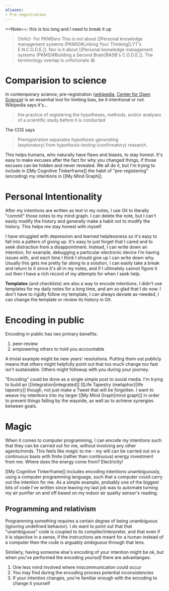 ```yaml
---
aliases:
- Pre-registration
---
```


==Note==: this is too long and I need to break it up

> [!info]- For PKMSers
> This is not about [[Personal knowledge management systems (PKMS)#Linking Your Thinking|LYT's E.N.C.O.D.E.]]. Nor is it about [[Personal knowledge management systems (PKMS)#Building a Second Brain|BASB's C.O.D.E.]]. The terminology overlap is unfortunate 😆

# Comparision to science

In contemporary science, pre-registration ([wikipedia](https://en.wikipedia.org/wiki/Preregistration_(science)), [Center for Open Science](https://www.cos.io/initiatives/prereg)) is an essential tool for limiting bias, be it intentional or not. Wikipedia says it's...

> the practice of registering the hypotheses, methods, and/or analyses of a scientific study before it is conducted

The COS says

> Preregistration separates _hypothesis-generating_  (exploratory) from _hypothesis-testing_ (confirmatory) research.

This helps humans, who naturally have flaws and biases, to stay honest. It's easy to make excuses after the fact for why you changed things, if those excuses can be hidden and never revealed. We all do it, but I'm trying to include in [[My Cognitive Tinkerframe]] the habit of "pre-registering" (encoding) my intentions in [[My Mind Graph]].

# Personal Intentionality

After my intentions are written as text in my notes, I use Git to literally "commit" those notes to my mind graph. I can delete the note, but I can't easily modify the history and generally make a habit not to modify the history. This helps me stay honest with myself.

I have struggled with depression and learned helplessness so it's easy to fall into a pattern of giving up. It's easy to just forget that I cared and to seek distraction from a disappointment. Instead, I can write down an intention, for example, debugging a particular electronic device I'm having issues with, and each time I think I should give up I can write down why. Usually this gets me pretty far along to a solution, I can easily take a break and return to it since it's all in my notes, and if I ultimately cannot figure it out then I have a rich record of my attempts for when I seek help.

**Templates** (and checklists) are also a way to encode intentions. I didn't use templates for my daily notes for a long time, and am so glad that I do now. I don't have to rigidly follow my template, I can always deviate as-needed, I can change the template or review its history in Git.

# Encoding in public

Encoding in public has two primary benefits:
1. peer-review
2. empowering others to hold you accountable

A trivial example might be new years' resolutions. Putting them out publicly means that others might helpfully point out that too much change too fast isn't sustainable. Others might followup with you during your journey.

"Encoding" could be done as a single simple post to social media. I'm trying to build an [[Integration|integrated]] [[Life Tapestry (metaphor)|life tapestry]] though, not just make a Tweet that will be forgotten. I want to weave my intentions into my larger [[My Mind Graph|mind graph]] in order to prevent things falling by the wayside, as well as to achieve synergies between goals.

# Magic

When it comes to computer programming, I can encode my intentions such that they can be carried out for me, without involving any other agents/minds. This feels like *magic* to me - my will can be carried out on a continuous basis with finite (rather than continuous) energy investment from me. Where does the energy come from? Electricity!

[[My Cognitive Tinkerframe]] includes encoding intentions unambiguously, using a computer programming language, such that a computer could carry out the intention for me. As a simple example, probably one of the biggest bits of code I've written since leaving my last job was to automate turning my air purifier on and off based on my indoor air quality sensor's reading.

## Programming and relativism

Programming something requires a certain degree of being unambiguous (ignoring undefined behavior). I do want to point out that that "unambiguous" code is coupled to its compiler/interpreter, and that even if it is objective in a sense, if the instructions are meant for a human instead of a computer then the code is arguably *ambiguous* through that lens.

Similarly, having someone else's encoding of your intention might be ok, but when you've performed the encoding *yourself* there are advantanges:
1. One less mind involved where miscommunication could occur
2. You may find during the encoding process potential inconsistencies
3. If your intention changes, you're familiar enough with the encoding to change it yourself
